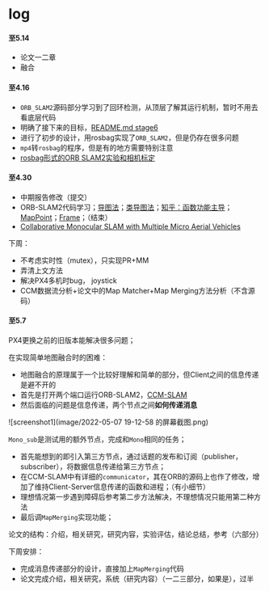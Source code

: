 # log

#### 至5.14

* 论文一二章
* 融合

#### 至4.16
* `ORB_SLAM2`源码部分学习到了回环检测，从顶层了解其运行机制，暂时不用去看底层代码
* 明确了接下来的目标，[README.md stage6](../6_Map_Merging/README.md)
* 进行了初步的设计，用rosbag实现了`ORB_SLAM2`，但是仍存在很多问题
* `mp4`转`rosbag`的程序，但是有的地方需要特别注意
* [rosbag形式的ORB SLAM2实验和相机标定](../6_Map_Merging/myVideoORB.md)

#### 至4.30 

* 中期报告修改（提交）
* ORB-SLAM2代码学习；[导图法](https://www.mindmeister.com/map/2257958379)；[类导图法](https://www.mindmeister.com/map/2257266424)；[知乎：函数功能主导](https://zhuanlan.zhihu.com/p/84905697)；[MapPoint](MapPoint.md)；[Frame](Frame.md)；（结束）
* [Collaborative Monocular SLAM with Multiple Micro Aerial Vehicles](../6_Map_Merging/README.md)

下周：

* 不考虑实时性（mutex），只实现PR+MM
* 弄清上文方法
* 解决PX4多机时bug， joystick
* CCM数据流分析+论文中的Map Matcher+Map Merging方法分析（不含源码）

#### 至5.7

PX4更换之前的旧版本能解决很多问题；

在实现简单地图融合时的困难：

* 地图融合的原理属于一个比较好理解和简单的部分，但Client之间的信息传递是避不开的
* 首先是打开两个端口运行ORB-SLAM2，[CCM-SLAM](../6_Map_Merging/README.md)
* 然后面临的问题是信息传递，两个节点之间**如何传递消息**

![screenshot1](image/2022-05-07 19-12-58 的屏幕截图.png)

`Mono_sub`是测试用的额外节点，完成和`Mono`相同的任务；

* 首先能想到的即引入第三方节点，通过话题的发布和订阅（publisher，subscriber），将数据信息传递给第三方节点；
* 在CCM-SLAM中有详细的`communicator`，其在ORB的源码上也作了修改，增加了维持Client-Server信息传递的函数和进程；（有小细节）
* 理想情况第一步遇到障碍后参考第二步方法解决，不理想情况只能用第二种方法
* 最后调`MapMerging`实现功能；

论文的结构：介绍，相关研究，研究内容，实验评估，结论总结，参考（六部分）

下周安排：

* 完成消息传递部分的设计，直接加上`MapMerging`代码
* 论文完成介绍，相关研究，系统（研究内容）（一二三部分，如果是），过半

